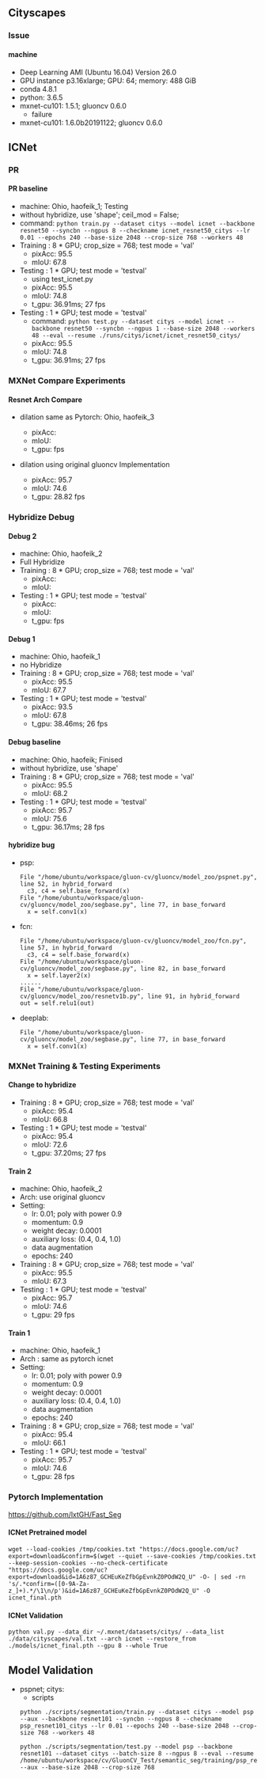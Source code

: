## Cityscapes

### Issue

#### machine
- Deep Learning AMI (Ubuntu 16.04) Version 26.0
- GPU instance p3.16xlarge; GPU: 64; memory: 488 GiB
- conda 4.8.1
- python: 3.6.5
- mxnet-cu101: 1.5.1; gluoncv 0.6.0
  - failure
- mxnet-cu101: 1.6.0b20191122; gluoncv 0.6.0


## ICNet

### PR

#### PR baseline
- machine: Ohio, haofeik_1; Testing
- without hybridize, use 'shape'; ceil_mod = False;
- command:
  `python train.py --dataset citys --model icnet --backbone resnet50 --syncbn --ngpus 8 --checkname icnet_resnet50_citys --lr 0.01 --epochs 240 --base-size 2048 --crop-size 768 --workers 48`
- Training : 8 * GPU; crop_size = 768; test mode = 'val'
  - pixAcc: 95.5
  - mIoU: 67.8
- Testing : 1 * GPU; test mode = 'testval'
  - using test_icnet.py
  - pixAcc: 95.5
  - mIoU: 74.8
  - t_gpu: 36.91ms; 27 fps
- Testing : 1 * GPU; test mode = 'testval'
  - command:
    `python test.py --dataset citys --model icnet --backbone resnet50 --syncbn --ngpus 1 --base-size 2048 --workers 48 --eval --resume ./runs/citys/icnet/icnet_resnet50_citys/`
  - pixAcc: 95.5
  - mIoU: 74.8
  - t_gpu: 36.91ms; 27 fps

### MXNet Compare Experiments

#### Resnet Arch Compare
- dilation same as Pytorch: Ohio, haofeik_3
  - pixAcc:
  - mIoU:
  - t_gpu:  fps

- dilation using original gluoncv Implementation
  - pixAcc: 95.7
  - mIoU: 74.6
  - t_gpu: 28.82 fps

### Hybridize Debug
#### Debug 2
- machine: Ohio, haofeik_2
- Full Hybridize
- Training : 8 * GPU; crop_size = 768; test mode = 'val'
  - pixAcc:
  - mIoU:
- Testing : 1 * GPU; test mode = 'testval'
  - pixAcc:
  - mIoU:
  - t_gpu: fps

#### Debug 1
- machine: Ohio, haofeik_1
- no Hybridize
- Training : 8 * GPU; crop_size = 768; test mode = 'val'
  - pixAcc: 95.5
  - mIoU: 67.7
- Testing : 1 * GPU; test mode = 'testval'
  - pixAcc: 93.5
  - mIoU: 67.8
  - t_gpu: 38.46ms; 26 fps

#### Debug baseline
- machine: Ohio, haofeik; Finised
- without hybridize, use 'shape'
- Training : 8 * GPU; crop_size = 768; test mode = 'val'
  - pixAcc: 95.5
  - mIoU: 68.2
- Testing : 1 * GPU; test mode = 'testval'
  - pixAcc: 95.7
  - mIoU: 75.6
  - t_gpu: 36.17ms; 28 fps

#### hybridize bug
- psp:
  ```
  File "/home/ubuntu/workspace/gluon-cv/gluoncv/model_zoo/pspnet.py", line 52, in hybrid_forward
    c3, c4 = self.base_forward(x)
  File "/home/ubuntu/workspace/gluon-cv/gluoncv/model_zoo/segbase.py", line 77, in base_forward
    x = self.conv1(x)
  ```
- fcn:
  ```
  File "/home/ubuntu/workspace/gluon-cv/gluoncv/model_zoo/fcn.py", line 57, in hybrid_forward
    c3, c4 = self.base_forward(x)
  File "/home/ubuntu/workspace/gluon-cv/gluoncv/model_zoo/segbase.py", line 82, in base_forward
    x = self.layer2(x)
  ......
  File "/home/ubuntu/workspace/gluon-cv/gluoncv/model_zoo/resnetv1b.py", line 91, in hybrid_forward
  out = self.relu1(out)
  ```
- deeplab:
  ```
  File "/home/ubuntu/workspace/gluon-cv/gluoncv/model_zoo/segbase.py", line 77, in base_forward
    x = self.conv1(x)
  ```


### MXNet Training & Testing Experiments

#### Change to hybridize
- Training : 8 * GPU; crop_size = 768; test mode = 'val'
  - pixAcc: 95.4
  - mIoU: 66.8
- Testing : 1 * GPU; test mode = 'testval'
  - pixAcc: 95.4
  - mIoU: 72.6
  - t_gpu: 37.20ms; 27 fps

#### Train 2
- machine: Ohio, haofeik_2
- Arch: use original gluoncv
- Setting:
  - lr: 0.01; poly with power 0.9
  - momentum: 0.9
  - weight decay: 0.0001
  - auxiliary loss: (0.4, 0.4, 1.0)
  - data augmentation
  - epochs: 240
- Training : 8 * GPU; crop_size = 768; test mode = 'val'
  - pixAcc: 95.5
  - mIoU: 67.3
- Testing : 1 * GPU; test mode = 'testval'
  - pixAcc: 95.7
  - mIoU: 74.6
  - t_gpu: 29 fps

#### Train 1
- machine: Ohio, haofeik_1
- Arch : same as pytorch icnet
- Setting:
  - lr: 0.01; poly with power 0.9
  - momentum: 0.9
  - weight decay: 0.0001
  - auxiliary loss: (0.4, 0.4, 1.0)
  - data augmentation
  - epochs: 240
- Training : 8 * GPU; crop_size = 768; test mode = 'val'
  - pixAcc: 95.4
  - mIoU: 66.1
- Testing : 1 * GPU; test mode = 'testval'
  - pixAcc: 95.7
  - mIoU: 74.6
  - t_gpu: 28 fps

### Pytorch Implementation
https://github.com/lxtGH/Fast_Seg

#### ICNet Pretrained model
```
wget --load-cookies /tmp/cookies.txt "https://docs.google.com/uc?export=download&confirm=$(wget --quiet --save-cookies /tmp/cookies.txt --keep-session-cookies --no-check-certificate "https://docs.google.com/uc?export=download&id=1A6z87_GCHEuKeZfbGpEvnkZ0POdW2Q_U" -O- | sed -rn 's/.*confirm=([0-9A-Za-z_]+).*/\1\n/p')&id=1A6z87_GCHEuKeZfbGpEvnkZ0POdW2Q_U" -O icnet_final.pth
```

#### ICNet Validation
```
python val.py --data_dir ~/.mxnet/datasets/citys/ --data_list ./data/cityscapes/val.txt --arch icnet --restore_from ./models/icnet_final.pth --gpu 8 --whole True
```

## Model Validation
- pspnet; citys:
  - scripts
  ```
  python ./scripts/segmentation/train.py --dataset citys --model psp --aux --backbone resnet101 --syncbn --ngpus 8 --checkname psp_resnet101_citys --lr 0.01 --epochs 240 --base-size 2048 --crop-size 768 --workers 48
  ```
  ```
  python ./scripts/segmentation/test.py --model psp --backbone resnet101 --dataset citys --batch-size 8 --ngpus 8 --eval --resume /home/ubuntu/workspace/cv/GluonCV_Test/semantic_seg/training/psp_resnet101_citys_/psp_resnet101_citys_model_best.params --aux --base-size 2048 --crop-size 768
  ```
